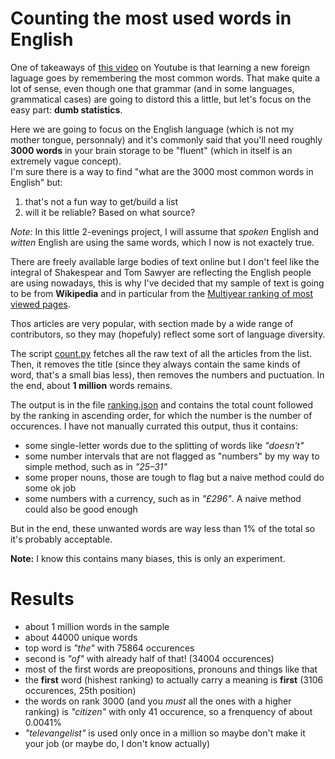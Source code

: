 # Counting the most used words in English

One of takeaways of [this video](https://www.youtube.com/embed/95NgtNgmnWA) on Youtube is that learning a new foreign laguage goes by remembering the most common words. That make quite a lot of sense, even though one that grammar (and in some languages, grammatical cases) are going to distord this a little, but let's focus on the easy part: **dumb statistics**.

Here we are going to focus on the English language (which is not my mother tongue, personnaly) and it's commonly said that you'll need roughly **3000 words** in your brain storage to be "fluent" (which in itself is an extremely vague concept).  
I'm sure there is a way to find "what are the 3000 most common words in English" but:
1. that's not a fun way to get/build a list
2. will it be reliable? Based on what source?

*Note:* In this little 2-evenings project, I will assume that *spoken* English and *witten* English are using the same words, which I now is not exactely true.

There are freely available large bodies of text online but I don't feel like the integral of Shakespear and Tom Sawyer are reflecting the English people are using nowadays, this is why I've decided that my sample of text is going to be from **Wikipedia** and in particular from the [Multiyear ranking of most viewed pages](https://en.wikipedia.org/wiki/Wikipedia:Multiyear_ranking_of_most_viewed_pages).

Thos articles are very popular, with section made by a wide range of contributors, so they may (hopefuly) reflect some sort of language diversity.

The script [count.py](count.py) fetches all the raw text of all the articles from the list. Then, it removes the title (since they always contain the same kinds of word, that's a small bias less), then removes the numbers and puctuation. In the end, about **1 million** words remains.

The output is in the file [ranking.json](ranking.json) and contains the total count followed by the ranking in ascending order, for which the number is the number of occurences. I have not manually currated this output, thus it contains:
- some single-letter words due to the splitting of words like *"doesn't"*
- some number intervals that are not flagged as "numbers" by my way to simple method, such as in *"25–31"*
- some proper nouns, those are tough to flag but a naive method could do some ok job
- some numbers with a currency, such as in *"£296"*. A naive method could also be good enough

But in the end, these unwanted words are way less than 1% of the total so it's probably acceptable.

**Note:** I know this contains many biases, this is only an experiment.

# Results
- about 1 million words in the sample
- about 44000 unique words
- top word is *"the"* with 75864 occurences
- second is *"of"* with already half of that! (34004 occurences)
- most of the first words are preopositions, pronouns and things like that
- the **first** word (hishest ranking) to actually carry a meaning is **first** (3106 occurences, 25th position)
- the words on rank 3000 (and you *must* all the ones with a higher ranking) is *"citizen"* with only 41 occurence, so a frenquency of about 0.0041%
- *"televangelist"* is used only once in a million so maybe don't make it your job (or maybe do, I don't know actually)